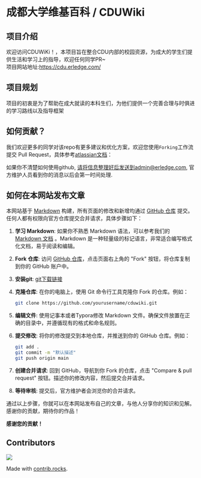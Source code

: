 # 成都大学维基百科 / CDUWiki

## 项目介绍

欢迎访问CDUWiKi！，本项目旨在整合CDU内部的校园资源，为成大的学生们提供生活和学习上的指导，欢迎任何同学PR~  
项目网站地址:https://cdu.erledge.com/

## 项目规划

项目的初衷是为了帮助在成大就读的本科生们，为他们提供一个完善合理与时俱进的学习路线以及指导框架

## 如何贡献？

我们欢迎更多的同学对该repo有更多建议和优化方案，欢迎您使用`Forking`工作流提交 Pull
Request，具体参考[atlassian文档](https://www.atlassian.com/git/tutorials/comparing-workflows/forking-workflow)：

如果你不清楚如何使用github, 请将信息整理好后发送到admin@erledge.com, 官方维护人员看到你的消息以后会第一时间处理.

## 如何在本网站发布文章

本网站基于 [Markdown](https://ref.isteed.cc/docs/markdown)
构建，所有页面的修改和新增均通过 [GitHub 仓库](https://github.com/yixinNB/cduwiki) 提交。任何人都有权限向官方仓库提交合并请求，具体步骤如下：

1. **学习 Markdown**: 如果你不熟悉 Markdown 语法，可以参考我们的 [Markdown 文档](https://ref.isteed.cc/docs/markdown)
   。Markdown 是一种轻量级的标记语言，非常适合编写格式化文档，易于阅读和编辑。

2. **Fork 仓库**: 访问 [GitHub 仓库](https://github.com/yixinNB/cduwiki)，点击页面右上角的 "Fork" 按钮，将仓库复制到你的
   GitHub 账户中。

3. **安装git**: [git下载链接](https://git-scm.com/downloads)

4. **克隆仓库**: 在你的电脑上，使用 Git 命令行工具克隆你 Fork 的仓库。例如：
   ```bash
   git clone https://github.com/yourusername/cduwiki.git
   ```

5. **编辑文件**: 使用记事本或者Typora修改 Markdown 文件。确保文件放置在正确的目录中，并遵循现有的格式和命名规则。

6. **提交修改**: 将你的修改提交到本地仓库，并推送到你的 GitHub 仓库。例如：
   ```bash
   git add .
   git commit -m "默认描述"
   git push origin main
   ```

7. **创建合并请求**: 回到 GitHub，导航到你 Fork 的仓库，点击 "Compare & pull request" 按钮。描述你的修改内容，然后提交合并请求。

8. **等待审核**: 提交后，官方维护者会浏览你的合并请求。

通过以上步骤，你就可以在本网站发布自己的文章，与他人分享你的知识和见解。感谢你的贡献，期待你的作品！

**感谢您的贡献！**

## Contributors

<a href="https://github.com/yixinnb/CDU-WiKi/graphs/contributors">
  <img src="https://contrib.rocks/image?repo=yixinnb/CDU-WiKi" />
</a>

Made with [contrib.rocks](https://contrib.rocks).